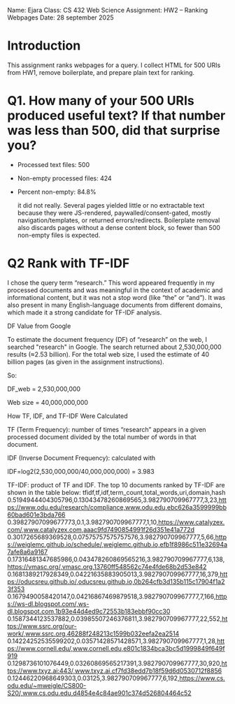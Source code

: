 Name: Ejara
Class: CS 432 Web Science
Assignment: HW2 – Ranking Webpages
Date: 28 september 2025

# Introduction
This assignment ranks webpages for a query. I collect HTML for 500 URIs from HW1, remove boilerplate, and prepare plain text for ranking.

# Q1.  How many of your 500 URIs produced useful text? If that number was less than 500, did that surprise you?
- Processed text files: 500  
- Non-empty processed files: 424  
- Percent non-empty: 84.8%

  it did not really. Several pages yielded little or no extractable text because they were JS-rendered, paywalled/consent-gated, mostly navigation/templates, or returned errors/redirects. Boilerplate removal also discards pages without a dense content block, so fewer than 500 non-empty files is expected.

# Q2  Rank with TF-IDF

 I chose the query term “research.”
This word appeared frequently in my processed documents and was meaningful in the context of academic and informational content, but it was not a stop word (like “the” or “and”). It was also present in many English-language documents from different domains, which made it a strong candidate for TF-IDF analysis.

DF Value from Google

To estimate the document frequency (DF) of “research” on the web, I searched "research" in Google. The search returned about 2,530,000,000 results (≈2.53 billion).
For the total web size, I used the estimate of 40 billion pages (as given in the assignment instructions).

So:

DF_web = 2,530,000,000

Web size = 40,000,000,000

How TF, IDF, and TF-IDF Were Calculated

TF (Term Frequency): number of times “research” appears in a given processed document divided by the total number of words in that document.

IDF (Inverse Document Frequency): calculated with

IDF=log2​(2,530,000,000/40,000,000,000​) = 3.983


TF-IDF: product of TF and IDF.
The top 10 documents ranked by TF-IDF are shown in the table below:
tfidf,tf,idf,term_count,total_words,uri,domain,hash
0.5194944404305796,0.13043478260869565,3.982790709967777,3,23,https://www.odu.edu/research/compliance,www.odu.edu,ebc626a3599999bb60bad601e3bda766
0.39827907099677773,0.1,3.982790709967777,1,10,https://www.catalyzex.com/,www.catalyzex.com,aaac9fd7490854991f26d351e41a772d
0.3017265689369528,0.07575757575757576,3.982790709967777,5,66,https://weiglemc.github.io/schedule/,weiglemc.github.io,efb1f8986c511e32694a7afe8a6a9167
0.17316481347685986,0.043478260869565216,3.982790709967777,6,138,https://vmasc.org/,vmasc.org,13760ff548562c74e4fde68b2d53e842
0.1681389217928349,0.04221635883905013,3.982790709967777,16,379,https://oducsreu.github.io/,oducsreu.github.io,0b264cfb3d135b115c17904f1a23f353
0.1679490058420147,0.04216867469879518,3.982790709967777,7,166,https://ws-dl.blogspot.com/,ws-dl.blogspot.com,1b93e44d4ed9c72553b183ebbf90cc30
0.1587344123537882,0.03985507246376811,3.982790709967777,22,552,https://www.ssrc.org/our-work/,www.ssrc.org,46288f248213c1599b032eefa2ea2514
0.14224252535599202,0.03571428571428571,3.982790709967777,1,28,https://www.cornell.edu/,www.cornell.edu,e801c1834bca3bc5d1999849f649f919
0.1298736101076449,0.03260869565217391,3.982790709967777,30,920,https://www.txyz.ai:443/,www.txyz.ai,cf7fd38edd7b18f59d6d0530712f8856
0.12446220968649303,0.03125,3.982790709967777,6,192,https://www.cs.odu.edu/~mweigle/CS800-S20/,www.cs.odu.edu,d4854e4c84ae901c374d526804464c52
